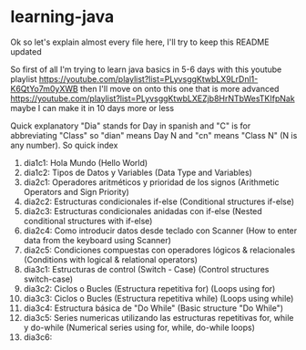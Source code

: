 # learning-java
Ok so let's explain almost every file here, I'll try to keep this README updated

So first of all I'm trying to learn java basics in 5-6 days with this youtube playlist https://youtube.com/playlist?list=PLyvsggKtwbLX9LrDnl1-K6QtYo7m0yXWB
then I'll move on onto this one that is more advanced https://youtube.com/playlist?list=PLyvsggKtwbLXEZjb8HrNTbWesTKIfpNak
maybe I can make it in 10 days more or less

Quick explanatory
"Dia" stands for Day in spanish and "C" is for abbreviating "Class"
so "dian" means Day N and "cn" means "Class N" (N is any number).
So quick index
1. dia1c1: Hola Mundo (Hello World)
2. dia1c2: Tipos de Datos y Variables (Data Type and Variables)
3. dia2c1: Operadores aritméticos y prioridad de los signos (Arithmetic Operators and Sign Priority)
4. dia2c2: Estructuras condicionales if-else (Conditional structures if-else)
5. dia2c3: Estructuras condicionales anidadas con if-else (Nested conditional structures with if-else)
6. dia2c4: Como introducir datos desde teclado con Scanner (How to enter data from the keyboard using Scanner)
7. dia2c5: Condiciones compuestas con operadores lógicos & relacionales (Conditions with logical & relational operators)
8. dia3c1: Estructuras de control (Switch - Case) (Control structures switch-case)
9. dia3c2: Ciclos o Bucles (Estructura repetitiva for) (Loops using for)
10. dia3c3: Ciclos o Bucles (Estructura repetitiva while) (Loops using while)
11. dia3c4: Estructura básica de "Do While" (Basic structure "Do While")
12. dia3c5: Series numericas utilizando las estructuras repetitivas for, while y do-while (Numerical series using for, while, do-while loops)
13. dia3c6:
